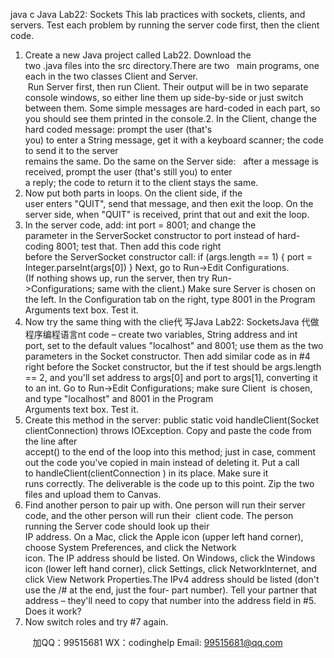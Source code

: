java c
Java Lab22: Sockets 
This lab practices with sockets, clients, and servers. Test each problem by running the server code first, then the client code.
1. Create a new Java project called Lab22. Download the two .java files into the src directory.There are two   main programs, one each in the two classes Client and Server.  Run Server first, then run Client. Their output will be in two separate console windows, so either line them up side-by-side or just switch between them.
Some simple messages are hard-coded in each part, so you should see them printed in the console.2. In the Client, change the hard coded message: prompt the user (that's you) to enter a String message, get it with a keyboard scanner; the code to send it to the server remains the same. Do the same on the Server side:   after a message is received, prompt the user (that's still you) to enter a reply; the code to return it to the client stays the same.
3. Now put both parts in loops. On the client side, if the user enters "QUIT", send that message, and then exit the loop. On the server side, when "QUIT" is received, print that out and exit the loop.
4. In the server code, add: int port = 8001; and change the parameter in the ServerSocket constructor to port instead of hard-coding 8001; test that. Then add this code right before the ServerSocket constructor call:
if (args.length == 1) { 
port = Integer.parseInt(args[0]) 
} 
Next, go to Run->Edit Configurations. (If nothing shows up, run the server, then try Run->Configurations; same with the client.) Make sure Server is chosen on the left. In the Configuration tab on the right, type 8001 in the Program Arguments text box. Test it.
5. Now try the same thing with the clie代 写Java Lab22: SocketsJava
代做程序编程语言nt code – create two variables, String address and int port, set to the default values "localhost" and 8001; use them as the two parameters in the Socket constructor. Then add similar code as in #4 right before the Socket constructor, but the if test should be args.length == 2, and you'll set address to args[0] and port to args[1], converting it to an int. Go to Run->Edit Configurations; make sure Client  is chosen, and type "localhost" and 8001 in the Program Arguments text box. Test it. 
6. Create this method in the server:
public static void handleClient(Socket clientConnection) throws IOException. Copy and paste the code from the line after accept() to the end of the loop into this method; just in case, comment out the code you've copied in main instead of deleting it. Put a call to handleClient(clientConnection ) in its place. Make sure it runs correctly. 
The deliverable is the code up to this point. Zip the two files and upload them to Canvas. 
7. Find another person to pair up with. One person will run their server code, and the other person will run their  client code. The person running the Server code should look up their IP address. On a Mac, click the Apple icon (upper left hand corner), choose System Preferences, and click the Network icon. The IP address should be listed. On Windows, click the Windows icon (lower left hand corner), click Settings, click NetworkInternet, and click View Network Properties.The IPv4 address should be listed (don't use the /# at the end, just the four- part number). Tell your partner that address – they'll need to copy that number into the address field in #5. 
Does it work?
8. Now switch roles and try #7 again.

         
加QQ：99515681  WX：codinghelp  Email: 99515681@qq.com
